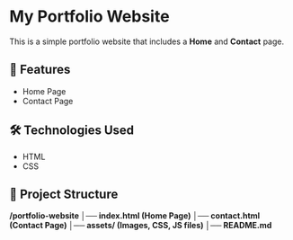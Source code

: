 # My Portfolio Website  

This is a simple portfolio website that includes a **Home** and **Contact** page.  

## 🚀 Features  
- Home Page  
- Contact Page  

## 🛠️ Technologies Used  
- HTML  
- CSS    

## 📂 Project Structure  
**/portfolio-website
│── index.html (Home Page)
│── contact.html (Contact Page)
│── assets/ (Images, CSS, JS files)
│── README.md**
